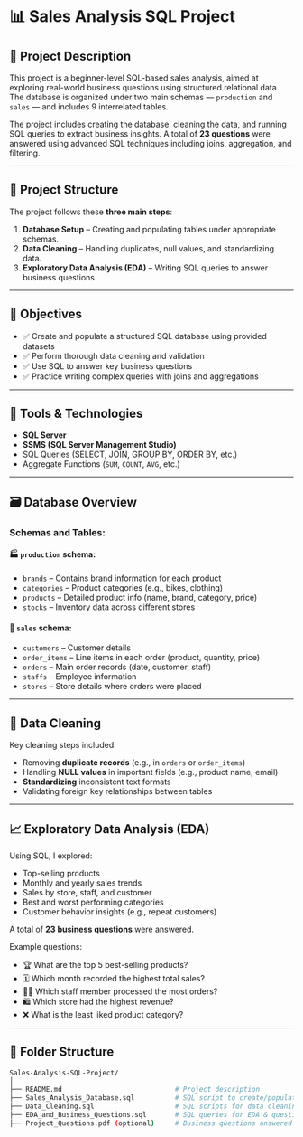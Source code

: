 # 📊 Sales Analysis SQL Project

## 📝 Project Description

This project is a beginner-level SQL-based sales analysis, aimed at exploring real-world business questions using structured relational data. The database is organized under two main schemas — `production` and `sales` — and includes 9 interrelated tables.

The project includes creating the database, cleaning the data, and running SQL queries to extract business insights. A total of **23 questions** were answered using advanced SQL techniques including joins, aggregation, and filtering.

---

## 📂 Project Structure

The project follows these **three main steps**:

1. **Database Setup** – Creating and populating tables under appropriate schemas.
2. **Data Cleaning** – Handling duplicates, null values, and standardizing data.
3. **Exploratory Data Analysis (EDA)** – Writing SQL queries to answer business questions.

---

## 🎯 Objectives

- ✅ Create and populate a structured SQL database using provided datasets
- ✅ Perform thorough data cleaning and validation
- ✅ Use SQL to answer key business questions
- ✅ Practice writing complex queries with joins and aggregations

---

## 🧰 Tools & Technologies

- **SQL Server**
- **SSMS (SQL Server Management Studio)**
- SQL Queries (SELECT, JOIN, GROUP BY, ORDER BY, etc.)
- Aggregate Functions (`SUM`, `COUNT`, `AVG`, etc.)

---

## 🗃️ Database Overview

### Schemas and Tables:

#### 🏭 `production` schema:
- `brands` – Contains brand information for each product
- `categories` – Product categories (e.g., bikes, clothing)
- `products` – Detailed product info (name, brand, category, price)
- `stocks` – Inventory data across different stores

#### 🛒 `sales` schema:
- `customers` – Customer details
- `order_items` – Line items in each order (product, quantity, price)
- `orders` – Main order records (date, customer, staff)
- `staffs` – Employee information
- `stores` – Store details where orders were placed

---

## 🧹 Data Cleaning

Key cleaning steps included:

- Removing **duplicate records** (e.g., in `orders` or `order_items`)
- Handling **NULL values** in important fields (e.g., product name, email)
- **Standardizing** inconsistent text formats
- Validating foreign key relationships between tables

---

## 📈 Exploratory Data Analysis (EDA)

Using SQL, I explored:

- Top-selling products
- Monthly and yearly sales trends
- Sales by store, staff, and customer
- Best and worst performing categories
- Customer behavior insights (e.g., repeat customers)

A total of **23 business questions** were answered.

Example questions:

- 🏆 What are the top 5 best-selling products?
- 🗓️ Which month recorded the highest total sales?
- 🧑‍💼 Which staff member processed the most orders?
- 🛍️ Which store had the highest revenue?
- ❌ What is the least liked product category?

---

## 📎 Folder Structure

```bash
Sales-Analysis-SQL-Project/
│
├── README.md                            # Project description
├── Sales_Analysis_Database.sql          # SQL script to create/populate DB
├── Data_Cleaning.sql                    # SQL scripts for data cleaning
├── EDA_and_Business_Questions.sql       # SQL queries for EDA & questions
├── Project_Questions.pdf (optional)     # Business questions answered

